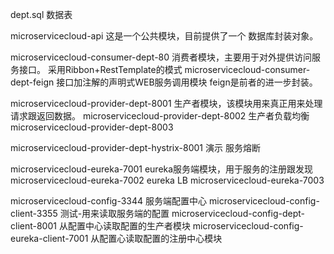 
dept.sql 数据表

microservicecloud-api 这是一个公共模块，目前提供了一个 数据库封装对象。

microservicecloud-consumer-dept-80 消费者模块，主要用于对外提供访问服务接口。 采用Ribbon+RestTemplate的模式
microservicecloud-consumer-dept-feign  接口加注解的声明式WEB服务调用模块   feign是前者的进一步封装。


microservicecloud-provider-dept-8001 生产者模块，该模块用来真正用来处理请求跟返回数据。
microservicecloud-provider-dept-8002 生产者负载均衡
microservicecloud-provider-dept-8003

microservicecloud-provider-dept-hystrix-8001 演示 服务熔断

microservicecloud-eureka-7001  eureka服务端模块，用于服务的注册跟发现
microservicecloud-eureka-7002  eureka LB
microservicecloud-eureka-7003



microservicecloud-config-3344  服务端配置中心
microservicecloud-config-client-3355 测试-用来读取服务端的配置
microservicecloud-config-dept-client-8001 从配置中心读取配置的生产者模块
microservicecloud-config-eureka-client-7001 从配置心读取配置的注册中心模块